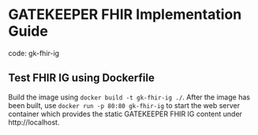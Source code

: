 # GATEKEEPER FHIR Implementation Guide
code: gk-fhir-ig


## Test FHIR IG using Dockerfile
Build the image using `docker build -t gk-fhir-ig ./`. After the image has been built,
use `docker run -p 80:80 gk-fhir-ig` to start the web server container which provides the
static GATEKEEPER FHIR IG content under http://localhost.

